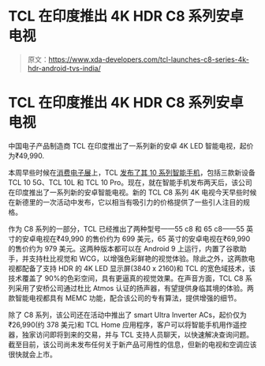 # TCL 在印度推出 4K HDR C8 系列安卓电视

> 原文：<https://www.xda-developers.com/tcl-launches-c8-series-4k-hdr-android-tvs-india/>

# TCL 在印度推出 4K HDR C8 系列安卓电视

中国电子产品制造商 TCL 在印度推出了一系列新的安卓 4K LED 智能电视，起价为₹49,990.

本周早些时候在[消费电子展](https://www.xda-developers.com/tag/ces2020/)上，TCL [发布了其 10 系列智能手机](https://www.xda-developers.com/tcl-10-5g-10l-and-10-pro-affordable-mid-range-smartphones/)，包括三款新设备 TCL 10 5G、TCL 10L 和 TCL 10 Pro。现在，就在智能手机发布两天后，该公司在印度推出了一系列新的安卓智能电视。新的 TCL C8 系列 4K 电视今天早些时候在新德里的一次活动中发布，它以相当有吸引力的价格提供了一些引人注目的规格。

作为 C8 系列的一部分，TCL 已经推出了两种型号——55 c8 和 65 c8——55 英寸的安卓电视在₹49,990 的售价约为 699 美元，65 英寸的安卓电视在₹69,990 的售价约为 979 美元。这两种版本都可以在 Android 9 上运行，内置了谷歌助手，并支持杜比视觉和 WCG，以增强色彩鲜艳的视觉体验。除此之外，这两款电视都配备了支持 HDR 的 4K LED 显示屏(3840 x 2160)和 TCL 的宽色域技术，该技术覆盖了 90%的色彩空间，具有更逼真的视觉效果。在声音方面，TCL C8 系列采用了安桥公司通过杜比 Atmos 认证的扬声器，有望提供身临其境的体验。两款智能电视都具有 MEMC 功能，配合该公司的专有算法，提供增强的细节。

除了 C8 系列，该公司还在活动中推出了 smart Ultra Inverter ACs，起价仅为₹26,990(约 378 美元)和 TCL Home 应用程序，客户可以将智能手机用作遥控器，独家访问即将到来的交易，并与 TCL 支持人员聊天，以快速解决查询问题。截至目前，该公司尚未发布任何关于新产品可用性的信息，但新的电视和空调应该很快就会上市。